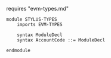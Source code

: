 requires "evm-types.md"

```k
module STYLUS-TYPES
    imports EVM-TYPES

    syntax ModuleDecl
    syntax AccountCode ::= ModuleDecl

endmodule
```